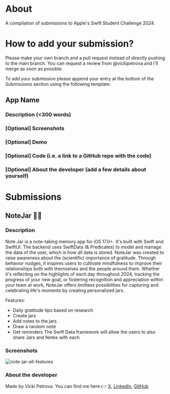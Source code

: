 # About
A compilation of submissions to Apple's Swift Student Challenge 2024. 

# How to add your submission?
Please make your own branch and a pull request instead of directly pushing to the main branch. You can request a review from @vickipetrova and I'll merge as soon as possible. 

To add your submission please append your entry at the bottom of the Submissions section using the following template:

## App Name
### Description (<300 words)
### [Optional] Screenshots
### [Optional] Demo
### [Optional] Code (i.e. a link to a GitHub repo with the code)
### [Optional] About the developer (add a few details about yourself)

# Submissions

## NoteJar 🫙📝

### Description
Note Jar is a note-taking memory app for iOS 17.0+. It's built with Swift and SwiftUI. The backend uses SwiftData (& Predicates) to model and manage the data of the user, which is how all data is stored. NoteJar was created to raise awareness about the (scientific) importance of gratitude. Through behavior nudges, it inspires users to cultivate mindfulness to improve their relationships both with themselves and the people around them. Whether it's reflecting on the highlights of each day throughout 2024, tracking the progress of your new goal, or fostering recognition and appreciation within your team at work, NoteJar offers limitless possibilities for capturing and celebrating life's moments by creating personalized jars.

Features: 
- Daily gratitude tips based on research
- Create jars 
- Add notes to the jars 
- Draw a random note 
- Get reminders 
The Swift Data framework will allow the users to also share Jars and Notes with each

### Screenshots
![note-jar-all-features](https://github.com/vickipetrova/swift-student-challenge-2024/assets/90992029/be8b1460-7a38-42c0-880f-fbd8f60f3941)

### About the developer
Made by Vicki Petrova. You can find me here 👉 [X](https://twitter.com/vicki_petrovaa), [LinkedIn](https://www.linkedin.com/in/petrova-v/), [GitHub](https://github.com/)
